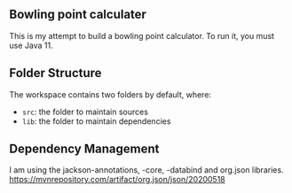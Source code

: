 ## Bowling point calculater

This is my attempt to build a bowling point calculator. 
To run it, you must use Java 11. 



## Folder Structure

The workspace contains two folders by default, where:

- `src`: the folder to maintain sources
- `lib`: the folder to maintain dependencies

## Dependency Management
I am using the jackson-annotations, -core, -databind and org.json libraries.
https://mvnrepository.com/artifact/org.json/json/20200518